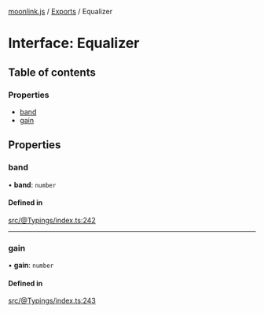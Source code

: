 [moonlink.js](../README.md) / [Exports](../modules.md) / Equalizer

# Interface: Equalizer

## Table of contents

### Properties

- [band](Equalizer.md#band)
- [gain](Equalizer.md#gain)

## Properties

### band

• **band**: `number`

#### Defined in

[src/@Typings/index.ts:242](https://github.com/Ecliptia/moonlink.js/blob/ab259c6/src/@Typings/index.ts#L242)

___

### gain

• **gain**: `number`

#### Defined in

[src/@Typings/index.ts:243](https://github.com/Ecliptia/moonlink.js/blob/ab259c6/src/@Typings/index.ts#L243)
